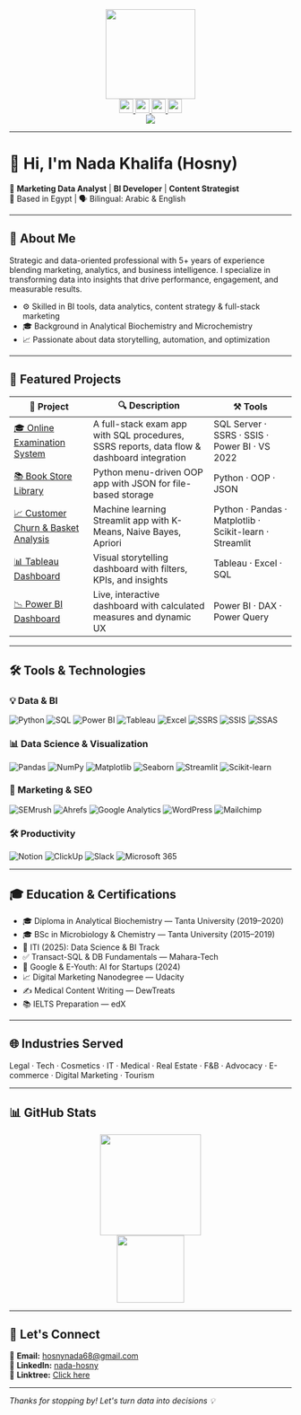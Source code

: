 <div align="center">
  <img src="https://media.giphy.com/media/xT9IgG50Fb7Mi0prBC/giphy.gif" height="160" />
</div>

<div align="center">
  <a href="https://www.linkedin.com/in/nada-hosny" target="_blank">
    <img src="https://img.shields.io/badge/LinkedIn-0077B5?style=for-the-badge&logo=linkedin&logoColor=white" height="25" />
  </a>
  <a href="mailto:hosnynada68@gmail.com" target="_blank">
    <img src="https://img.shields.io/badge/Gmail-EA4335?style=for-the-badge&logo=gmail&logoColor=white" height="25" />
  </a>
  <a href="https://linktr.ee/nadahosny96" target="_blank">
    <img src="https://img.shields.io/badge/Linktree-181717?style=for-the-badge&logo=Linktree&logoColor=white" height="25" />
  </a>
  <a href="https://www.canva.com/design/DAGUZ6wz9DU/IUU-hhAcY2JXlKPLpVhmog/view?utm_content=DAGUZ6wz9DU&utm_campaign=designshare&utm_medium=link2&utm_source=uniquelinks" target="_blank">
    <img src="https://img.shields.io/badge/Portfolio-000000?style=for-the-badge&logo=notion&logoColor=white" height="25" />
  </a>
</div>

<div align="center">
  <img src="https://visitor-badge.laobi.icu/badge?page_id=Nadahosny68" />
</div>

---

# 👋 Hi, I'm Nada Khalifa (Hosny)

🎯 **Marketing Data Analyst** | **BI Developer** | **Content Strategist**  
📍 Based in Egypt | 🗣 Bilingual: Arabic & English

---

## 🧠 About Me

Strategic and data-oriented professional with 5+ years of experience blending marketing, analytics, and business intelligence. I specialize in transforming data into insights that drive performance, engagement, and measurable results.

- ⚙️ Skilled in BI tools, data analytics, content strategy & full-stack marketing
- 🎓 Background in Analytical Biochemistry and Microchemistry
- 📈 Passionate about data storytelling, automation, and optimization

---

## 🚀 Featured Projects

| 📌 Project | 🔍 Description | ⚒️ Tools |
|-----------|----------------|----------|
| [🎓 Online Examination System](https://github.com/Nadahosny68/ITI-Graduation-Project) | A full-stack exam app with SQL procedures, SSRS reports, data flow & dashboard integration | SQL Server · SSRS · SSIS · Power BI · VS 2022 |
| [📚 Book Store Library](https://github.com/Nadahosny68/OnlineBookStore) | Python menu-driven OOP app with JSON for file-based storage | Python · OOP · JSON |
| [📈 Customer Churn & Basket Analysis](https://github.com/Nadahosny68/newchurn) | Machine learning Streamlit app with K-Means, Naive Bayes, Apriori | Python · Pandas · Matplotlib · Scikit-learn · Streamlit |
| [📊 Tableau Dashboard](https://public.tableau.com/app/profile/nada.hosny/viz/FinalProject_17464014827450/overview) | Visual storytelling dashboard with filters, KPIs, and insights | Tableau · Excel · SQL |
| [📉 Power BI Dashboard](https://drive.google.com/file/d/1FZOorhfcp5MJ5qYCBlqHSny7NFpa4R8P/view) | Live, interactive dashboard with calculated measures and dynamic UX | Power BI · DAX · Power Query |

---

## 🛠 Tools & Technologies

### 💡 Data & BI
![Python](https://img.shields.io/badge/Python-3776AB?style=flat&logo=python&logoColor=white)
![SQL](https://img.shields.io/badge/SQL-003B57?style=flat&logo=postgresql&logoColor=white)
![Power BI](https://img.shields.io/badge/PowerBI-F2C811?style=flat&logo=powerbi&logoColor=black)
![Tableau](https://img.shields.io/badge/Tableau-E97627?style=flat&logo=tableau&logoColor=white)
![Excel](https://img.shields.io/badge/Excel-217346?style=flat&logo=microsoft-excel&logoColor=white)
![SSRS](https://img.shields.io/badge/SSRS-0078D4?style=flat&logo=microsoft&logoColor=white)
![SSIS](https://img.shields.io/badge/SSIS-0089D6?style=flat&logo=visualstudio&logoColor=white)
![SSAS](https://img.shields.io/badge/SSAS-0089D6?style=flat&logo=visualstudio&logoColor=white)

### 📊 Data Science & Visualization
![Pandas](https://img.shields.io/badge/Pandas-150458?style=flat&logo=pandas&logoColor=white)
![NumPy](https://img.shields.io/badge/NumPy-013243?style=flat&logo=numpy&logoColor=white)
![Matplotlib](https://img.shields.io/badge/Matplotlib-3776AB?style=flat&logo=python&logoColor=white)
![Seaborn](https://img.shields.io/badge/Seaborn-6E7783?style=flat)
![Streamlit](https://img.shields.io/badge/Streamlit-FF4B4B?style=flat&logo=streamlit&logoColor=white)
![Scikit-learn](https://img.shields.io/badge/Scikit--learn-F7931E?style=flat&logo=scikit-learn&logoColor=white)

### 🧠 Marketing & SEO
![SEMrush](https://img.shields.io/badge/SEMrush-FF6F61?style=flat&logo=semrush&logoColor=white)
![Ahrefs](https://img.shields.io/badge/Ahrefs-0054FF?style=flat)
![Google Analytics](https://img.shields.io/badge/Google%20Analytics-E37400?style=flat&logo=googleanalytics&logoColor=white)
![WordPress](https://img.shields.io/badge/WordPress-21759B?style=flat&logo=wordpress&logoColor=white)
![Mailchimp](https://img.shields.io/badge/Mailchimp-FFE01B?style=flat&logo=mailchimp&logoColor=black)

### 🛠 Productivity
![Notion](https://img.shields.io/badge/Notion-000000?style=flat&logo=notion&logoColor=white)
![ClickUp](https://img.shields.io/badge/ClickUp-7B68EE?style=flat&logo=clickup&logoColor=white)
![Slack](https://img.shields.io/badge/Slack-4A154B?style=flat&logo=slack&logoColor=white)
![Microsoft 365](https://img.shields.io/badge/Microsoft365-D83B01?style=flat&logo=microsoft&logoColor=white)

---

## 🎓 Education & Certifications

- 🎓 Diploma in Analytical Biochemistry — Tanta University (2019–2020)  
- 🎓 BSc in Microbiology & Chemistry — Tanta University (2015–2019)  
- 🏅 ITI (2025): Data Science & BI Track  
- ✅ Transact-SQL & DB Fundamentals — Mahara-Tech  
- 🧠 Google & E-Youth: AI for Startups (2024)  
- 📈 Digital Marketing Nanodegree — Udacity  
- ✍️ Medical Content Writing — DewTreats  
- 📚 IELTS Preparation — edX

---

## 🌐 Industries Served

Legal · Tech · Cosmetics · IT · Medical · Real Estate · F&B · Advocacy · E-commerce · Digital Marketing · Tourism

---

## 📊 GitHub Stats

<div align="center">
  <img src="https://github-readme-streak-stats.herokuapp.com/?user=Nadahosny68&theme=dark&hide_border=false" height="180" />
  <br/>
  <img src="https://github-readme-stats.vercel.app/api/top-langs/?username=Nadahosny68&layout=compact&theme=dark&hide_border=true" height="120" />
</div>

---

## 💬 Let's Connect

📧 **Email:** hosnynada68@gmail.com  
🔗 **LinkedIn:** [nada-hosny](https://linkedin.com/in/nada-hosny)  
🧾 **Linktree:** [Click here](https://linktr.ee/nadahosny96)

---

_Thanks for stopping by! Let's turn data into decisions 💡_
